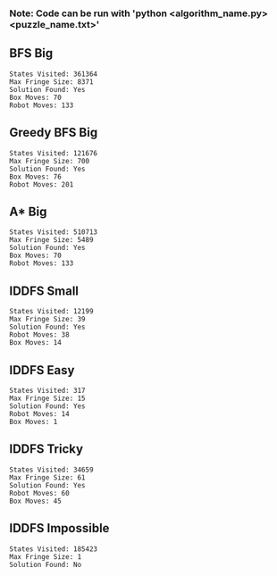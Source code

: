 ### Note: Code can be run with 'python <algorithm_name.py> <puzzle_name.txt>'

## BFS Big
    States Visited: 361364
    Max Fringe Size: 8371
    Solution Found: Yes
    Box Moves: 70
    Robot Moves: 133

## Greedy BFS Big
    States Visited: 121676
    Max Fringe Size: 700
    Solution Found: Yes
    Box Moves: 76
    Robot Moves: 201

## A* Big
    States Visited: 510713
    Max Fringe Size: 5489
    Solution Found: Yes
    Box Moves: 70
    Robot Moves: 133

## IDDFS Small
    States Visited: 12199
    Max Fringe Size: 39
    Solution Found: Yes
    Robot Moves: 38
    Box Moves: 14

## IDDFS Easy
    States Visited: 317
    Max Fringe Size: 15
    Solution Found: Yes
    Robot Moves: 14
    Box Moves: 1

## IDDFS Tricky
    States Visited: 34659
    Max Fringe Size: 61
    Solution Found: Yes
    Robot Moves: 60
    Box Moves: 45

## IDDFS Impossible
    States Visited: 185423
    Max Fringe Size: 1
    Solution Found: No
